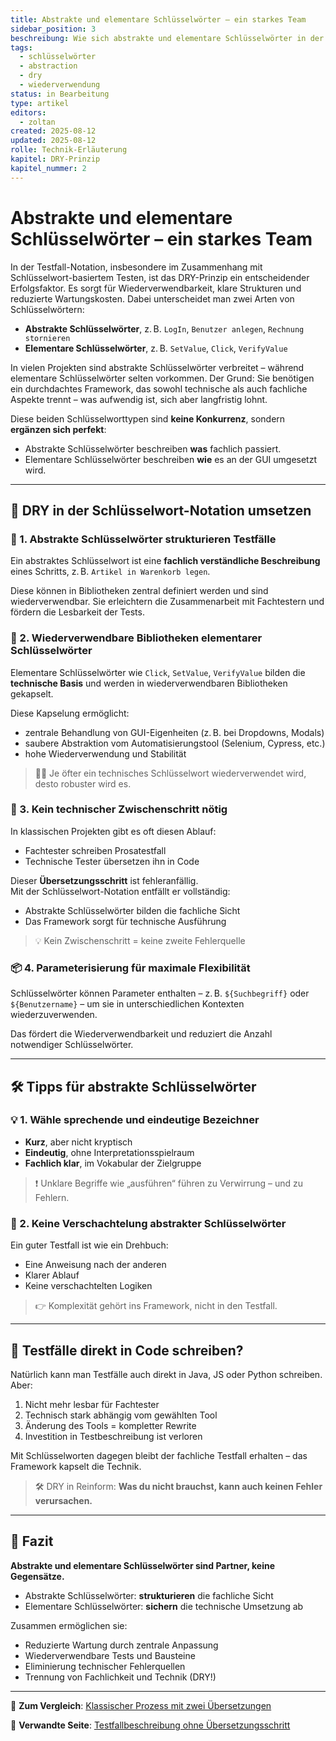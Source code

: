 ```yaml
---
title: Abstrakte und elementare Schlüsselwörter – ein starkes Team
sidebar_position: 3
beschreibung: Wie sich abstrakte und elementare Schlüsselwörter in der Testautomatisierung ergänzen – und warum sie gemeinsam DRY ermöglichen.
tags:
  - schlüsselwörter
  - abstraction
  - dry
  - wiederverwendung
status: in Bearbeitung
type: artikel
editors:
  - zoltan
created: 2025-08-12
updated: 2025-08-12
rolle: Technik-Erläuterung
kapitel: DRY-Prinzip
kapitel_nummer: 2
---
```


# Abstrakte und elementare Schlüsselwörter – ein starkes Team

In der Testfall-Notation, insbesondere im Zusammenhang mit Schlüsselwort-basiertem Testen, ist das DRY-Prinzip ein entscheidender Erfolgsfaktor. Es sorgt für Wiederverwendbarkeit, klare Strukturen und reduzierte Wartungskosten. Dabei unterscheidet man zwei Arten von Schlüsselwörtern:

- **Abstrakte Schlüsselwörter**, z. B. `LogIn`, `Benutzer anlegen`, `Rechnung stornieren`
- **Elementare Schlüsselwörter**, z. B. `SetValue`, `Click`, `VerifyValue`

In vielen Projekten sind abstrakte Schlüsselwörter verbreitet – während elementare Schlüsselwörter selten vorkommen. Der Grund: Sie benötigen ein durchdachtes Framework, das sowohl technische als auch fachliche Aspekte trennt – was aufwendig ist, sich aber langfristig lohnt.

Diese beiden Schlüsselworttypen sind **keine Konkurrenz**, sondern **ergänzen sich perfekt**:

- Abstrakte Schlüsselwörter beschreiben **was** fachlich passiert.
- Elementare Schlüsselwörter beschreiben **wie** es an der GUI umgesetzt wird.

---

## 🔧 DRY in der Schlüsselwort-Notation umsetzen

### 🧱 1. Abstrakte Schlüsselwörter strukturieren Testfälle

Ein abstraktes Schlüsselwort ist eine **fachlich verständliche Beschreibung** eines Schritts, z. B. `Artikel in Warenkorb legen`.

Diese können in Bibliotheken zentral definiert werden und sind wiederverwendbar. Sie erleichtern die Zusammenarbeit mit Fachtestern und fördern die Lesbarkeit der Tests.

### 🧰 2. Wiederverwendbare Bibliotheken elementarer Schlüsselwörter

Elementare Schlüsselwörter wie `Click`, `SetValue`, `VerifyValue` bilden die **technische Basis** und werden in wiederverwendbaren Bibliotheken gekapselt.

Diese Kapselung ermöglicht:

- zentrale Behandlung von GUI-Eigenheiten (z. B. bei Dropdowns, Modals)
- saubere Abstraktion vom Automatisierungstool (Selenium, Cypress, etc.)
- hohe Wiederverwendung und Stabilität

> 👷‍♂️ Je öfter ein technisches Schlüsselwort wiederverwendet wird, desto robuster wird es.

### 🔄 3. Kein technischer Zwischenschritt nötig

In klassischen Projekten gibt es oft diesen Ablauf:

- Fachtester schreiben Prosatestfall
- Technische Tester übersetzen ihn in Code

Dieser **Übersetzungsschritt** ist fehleranfällig.  
Mit der Schlüsselwort-Notation entfällt er vollständig:

- Abstrakte Schlüsselwörter bilden die fachliche Sicht
- Das Framework sorgt für technische Ausführung

> 💡 Kein Zwischenschritt = keine zweite Fehlerquelle

### 📦 4. Parameterisierung für maximale Flexibilität

Schlüsselwörter können Parameter enthalten – z. B. `${Suchbegriff}` oder `${Benutzername}` – um sie in unterschiedlichen Kontexten wiederzuverwenden.

Das fördert die Wiederverwendbarkeit und reduziert die Anzahl notwendiger Schlüsselwörter.

---

## 🛠️ Tipps für abstrakte Schlüsselwörter

### 💡 1. Wähle sprechende und eindeutige Bezeichner

- **Kurz**, aber nicht kryptisch
- **Eindeutig**, ohne Interpretationsspielraum
- **Fachlich klar**, im Vokabular der Zielgruppe

> ❗ Unklare Begriffe wie „ausführen“ führen zu Verwirrung – und zu Fehlern.

### 🧱 2. Keine Verschachtelung abstrakter Schlüsselwörter

Ein guter Testfall ist wie ein Drehbuch:

- Eine Anweisung nach der anderen
- Klarer Ablauf
- Keine verschachtelten Logiken

> 👉 Komplexität gehört ins Framework, nicht in den Testfall.

---

## 🚫 Testfälle direkt in Code schreiben?

Natürlich kann man Testfälle auch direkt in Java, JS oder Python schreiben. Aber:

1. Nicht mehr lesbar für Fachtester
2. Technisch stark abhängig vom gewählten Tool
3. Änderung des Tools = kompletter Rewrite
4. Investition in Testbeschreibung ist verloren

Mit Schlüsselworten dagegen bleibt der fachliche Testfall erhalten – das Framework kapselt die Technik.

> 🛠️ DRY in Reinform: **Was du nicht brauchst, kann auch keinen Fehler verursachen.**

---

## 📌 Fazit

**Abstrakte und elementare Schlüsselwörter sind Partner, keine Gegensätze.**

- Abstrakte Schlüsselwörter: **strukturieren** die fachliche Sicht
- Elementare Schlüsselwörter: **sichern** die technische Umsetzung ab

Zusammen ermöglichen sie:

- Reduzierte Wartung durch zentrale Anpassung
- Wiederverwendbare Tests und Bausteine
- Eliminierung technischer Fehlerquellen
- Trennung von Fachlichkeit und Technik (DRY!)

---

📎 **Zum Vergleich**: [Klassischer Prozess mit zwei Übersetzungen](https://chatgpt.com/g/g-p-68765f9523dc819182113311d4335d65-gitbook-test/uebliche-vorgehensweise/README.md)

📎 **Verwandte Seite**: [Testfallbeschreibung ohne Übersetzungsschritt](https://chatgpt.com/g/g-p-68765f9523dc819182113311d4335d65-gitbook-test/dry-prinzip/keine-uebersetzung-noetig.md)